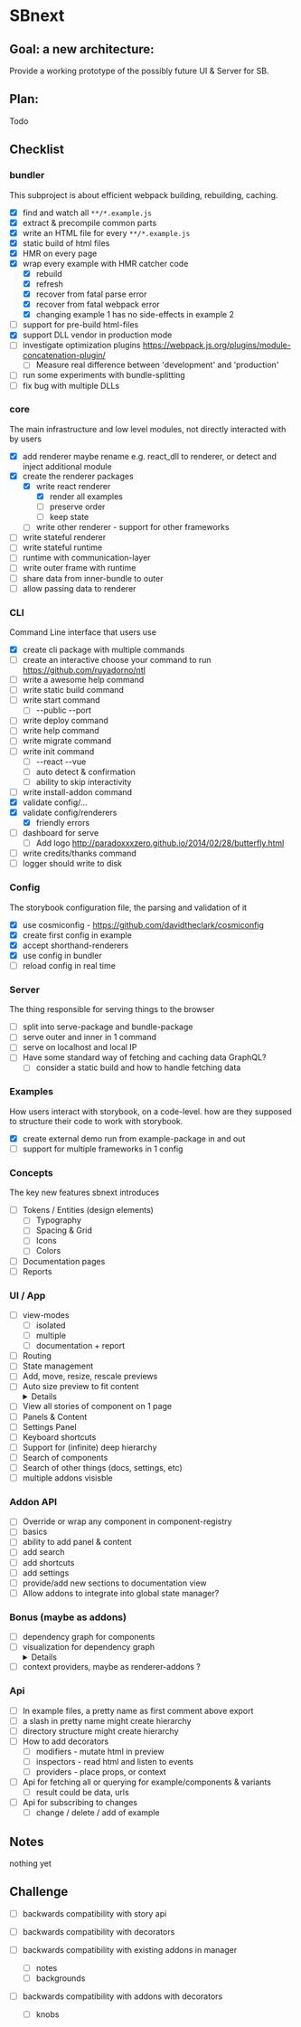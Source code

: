 
# SBnext

## Goal: a new architecture:
Provide a working prototype of the possibly future UI & Server for SB.

## Plan:

Todo
## Checklist

### bundler
This subproject is about efficient webpack building, rebuilding, caching.

- [x] find and watch all `**/*.example.js`
- [x] extract & precompile common parts
- [x] write an HTML file for every `**/*.example.js`
- [x] static build of html files
- [x] HMR on every page
- [x] wrap every example with HMR catcher code
  - [x] rebuild
  - [x] refresh
  - [x] recover from fatal parse error
  - [x] recover from fatal webpack error
  - [x] changing example 1 has no side-effects in example 2
- [ ] support for pre-build html-files
- [x] support DLL vendor in production mode
- [ ] investigate optimization plugins
      https://webpack.js.org/plugins/module-concatenation-plugin/
  - [ ] Measure real difference between 'development' and 'production'
- [ ] run some experiments with bundle-splitting
- [ ] fix bug with multiple DLLs

### core
The main infrastructure and low level modules, not directly interacted with by users

- [x] add renderer
      maybe rename e.g. react_dll to renderer, or detect and inject additional module
- [x] create the renderer packages
  - [x] write react renderer
    - [x] render all examples
    - [ ] preserve order
    - [ ] keep state
  - [ ] write other renderer - support for other frameworks
- [ ] write stateful renderer
- [ ] write stateful runtime
- [ ] runtime with communication-layer
- [ ] write outer frame with runtime
- [ ] share data from inner-bundle to outer
- [ ] allow passing data to renderer

### CLI
Command Line interface that users use

- [x] create cli package with multiple commands
- [ ] create an interactive choose your command to run
      https://github.com/ruyadorno/ntl
- [ ] write a awesome help command
- [ ] write static build command
- [ ] write start command
  - [ ] --public --port
- [ ] write deploy command
- [ ] write help command
- [ ] write migrate command
- [ ] write init command
  - [ ] --react --vue
  - [ ] auto detect & confirmation
  - [ ] ability to skip interactivity
- [ ] write install-addon command
- [x] validate config/...
- [x] validate config/renderers
  - [x] friendly errors
- [ ] dashboard for serve
  - [ ] Add logo http://paradoxxxzero.github.io/2014/02/28/butterfly.html
- [ ] write credits/thanks command
- [ ] logger should write to disk

### Config
The storybook configuration file, the parsing and validation of it

- [x] use cosmiconfig - https://github.com/davidtheclark/cosmiconfig
- [x] create first config in example
- [x] accept shorthand-renderers
- [x] use config in bundler
- [ ] reload config in real time

### Server
The thing responsible for serving things to the browser

- [ ] split into serve-package and bundle-package
- [ ] serve outer and inner in 1 command
- [ ] serve on localhost and local IP
- [ ] Have some standard way of fetching and caching data
      GraphQL?
  - [ ] consider a static build and how to handle fetching data

### Examples
How users interact with storybook, on a code-level. how are they supposed to structure their code to work with storybook.

- [x] create external demo run from example-package in and out
- [ ] support for multiple frameworks in 1 config

### Concepts
The key new features sbnext introduces

- [ ] Tokens / Entities (design elements)
  - [ ] Typography
  - [ ] Spacing & Grid
  - [ ] Icons
  - [ ] Colors
- [ ] Documentation pages
- [ ] Reports

### UI / App
- [ ] view-modes
  - [ ] isolated
  - [ ] multiple
  - [ ] documentation + report
- [ ] Routing
- [ ] State management
- [ ] Add, move, resize, rescale previews
- [ ] Auto size preview to fit content
      <details>If the current solution falls short we could add this: https://developer.mozilla.org/nl/docs/Web/API/MutationObserver
      </details>
- [ ] View all stories of component on 1 page
- [ ] Panels & Content
- [ ] Settings Panel
- [ ] Keyboard shortcuts
- [ ] Support for (infinite) deep hierarchy
- [ ] Search of components
- [ ] Search of other things (docs, settings, etc)
- [ ] multiple addons visisble

### Addon API
- [ ] Override or wrap any component in component-registry
- [ ] basics
- [ ] ability to add panel & content
- [ ] add search
- [ ] add shortcuts
- [ ] add settings
- [ ] provide/add new sections to documentation view
- [ ] Allow addons to integrate into global state manager?

### Bonus (maybe as addons)
- [ ] dependency graph for components
- [ ] visualization for dependency graph
      <details>
      http://js.cytoscape.org/demos/cose-bilkent-layout-compound/
      </details>
- [ ] context providers, maybe as renderer-addons ?

### Api
- [ ] In example files, a pretty name as first comment above export
- [ ] a slash in pretty name might create hierarchy
- [ ] directory structure might create hierarchy
- [ ] How to add decorators
  - [ ] modifiers - mutate html in preview
  - [ ] inspectors - read html and listen to events
  - [ ] providers - place props, or context
- [ ] Api for fetching all or querying for example/components & variants
  - [ ] result could be data, urls
- [ ] Api for subscribing to changes
  - [ ] change / delete / add of example

## Notes
nothing yet

## Challenge

- [ ] backwards compatibility with story api

- [ ] backwards compatibility with decorators

- [ ] backwards compatibility with existing addons in manager
  - [ ] notes
  - [ ] backgrounds

- [ ] backwards compatibility with addons with decorators
  - [ ] knobs

